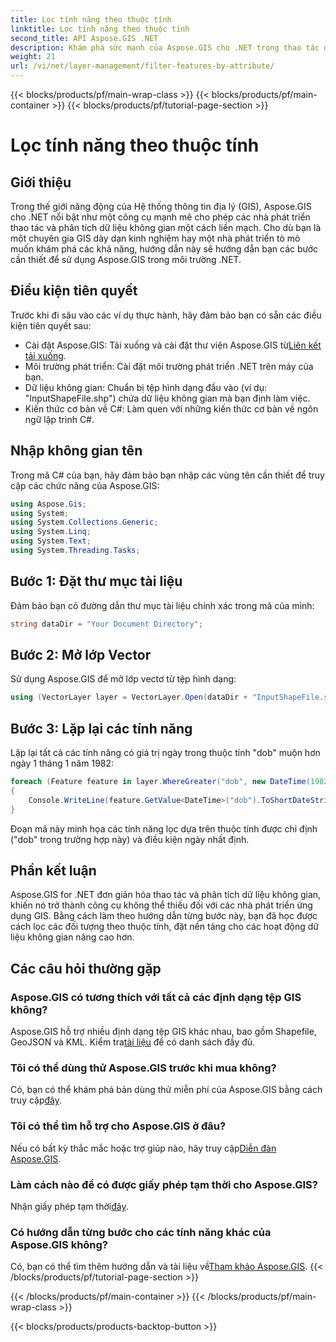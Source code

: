 ```yaml
---
title: Lọc tính năng theo thuộc tính
linktitle: Lọc tính năng theo thuộc tính
second_title: API Aspose.GIS .NET
description: Khám phá sức mạnh của Aspose.GIS cho .NET trong thao tác dữ liệu không gian. Lọc các tính năng một cách dễ dàng, nâng cao các ứng dụng GIS và tăng năng suất.
weight: 21
url: /vi/net/layer-management/filter-features-by-attribute/
---
```


{{< blocks/products/pf/main-wrap-class >}}
{{< blocks/products/pf/main-container >}}
{{< blocks/products/pf/tutorial-page-section >}}

# Lọc tính năng theo thuộc tính

## Giới thiệu
Trong thế giới năng động của Hệ thống thông tin địa lý (GIS), Aspose.GIS cho .NET nổi bật như một công cụ mạnh mẽ cho phép các nhà phát triển thao tác và phân tích dữ liệu không gian một cách liền mạch. Cho dù bạn là một chuyên gia GIS dày dạn kinh nghiệm hay một nhà phát triển tò mò muốn khám phá các khả năng, hướng dẫn này sẽ hướng dẫn bạn các bước cần thiết để sử dụng Aspose.GIS trong môi trường .NET.
## Điều kiện tiên quyết
Trước khi đi sâu vào các ví dụ thực hành, hãy đảm bảo bạn có sẵn các điều kiện tiên quyết sau:
-  Cài đặt Aspose.GIS: Tải xuống và cài đặt thư viện Aspose.GIS từ[Liên kết tải xuống](https://releases.aspose.com/gis/net/).
- Môi trường phát triển: Cài đặt môi trường phát triển .NET trên máy của bạn.
- Dữ liệu không gian: Chuẩn bị tệp hình dạng đầu vào (ví dụ: "InputShapeFile.shp") chứa dữ liệu không gian mà bạn định làm việc.
- Kiến thức cơ bản về C#: Làm quen với những kiến thức cơ bản về ngôn ngữ lập trình C#.
## Nhập không gian tên
Trong mã C# của bạn, hãy đảm bảo bạn nhập các vùng tên cần thiết để truy cập các chức năng của Aspose.GIS:
```csharp
using Aspose.Gis;
using System;
using System.Collections.Generic;
using System.Linq;
using System.Text;
using System.Threading.Tasks;
```
## Bước 1: Đặt thư mục tài liệu
Đảm bảo bạn có đường dẫn thư mục tài liệu chính xác trong mã của mình:
```csharp
string dataDir = "Your Document Directory";
```
## Bước 2: Mở lớp Vector
Sử dụng Aspose.GIS để mở lớp vectơ từ tệp hình dạng:
```csharp
using (VectorLayer layer = VectorLayer.Open(dataDir + "InputShapeFile.shp", Drivers.Shapefile))
```
## Bước 3: Lặp lại các tính năng
Lặp lại tất cả các tính năng có giá trị ngày trong thuộc tính "dob" muộn hơn ngày 1 tháng 1 năm 1982:
```csharp
foreach (Feature feature in layer.WhereGreater("dob", new DateTime(1982, 1, 1, 0, 0, 0)))
{
    Console.WriteLine(feature.GetValue<DateTime>("dob").ToShortDateString());
}
```
Đoạn mã này minh họa các tính năng lọc dựa trên thuộc tính được chỉ định ("dob" trong trường hợp này) và điều kiện ngày nhất định.
## Phần kết luận
Aspose.GIS for .NET đơn giản hóa thao tác và phân tích dữ liệu không gian, khiến nó trở thành công cụ không thể thiếu đối với các nhà phát triển ứng dụng GIS. Bằng cách làm theo hướng dẫn từng bước này, bạn đã học được cách lọc các đối tượng theo thuộc tính, đặt nền tảng cho các hoạt động dữ liệu không gian nâng cao hơn.
## Các câu hỏi thường gặp
### Aspose.GIS có tương thích với tất cả các định dạng tệp GIS không?
 Aspose.GIS hỗ trợ nhiều định dạng tệp GIS khác nhau, bao gồm Shapefile, GeoJSON và KML. Kiểm tra[tài liệu](https://reference.aspose.com/gis/net/) để có danh sách đầy đủ.
### Tôi có thể dùng thử Aspose.GIS trước khi mua không?
 Có, bạn có thể khám phá bản dùng thử miễn phí của Aspose.GIS bằng cách truy cập[đây](https://releases.aspose.com/).
### Tôi có thể tìm hỗ trợ cho Aspose.GIS ở đâu?
 Nếu có bất kỳ thắc mắc hoặc trợ giúp nào, hãy truy cập[Diễn đàn Aspose.GIS](https://forum.aspose.com/c/gis/33).
### Làm cách nào để có được giấy phép tạm thời cho Aspose.GIS?
 Nhận giấy phép tạm thời[đây](https://purchase.aspose.com/temporary-license/).
### Có hướng dẫn từng bước cho các tính năng khác của Aspose.GIS không?
 Có, bạn có thể tìm thêm hướng dẫn và tài liệu về[Tham khảo Aspose.GIS](https://reference.aspose.com/gis/net/).
{{< /blocks/products/pf/tutorial-page-section >}}

{{< /blocks/products/pf/main-container >}}
{{< /blocks/products/pf/main-wrap-class >}}

{{< blocks/products/products-backtop-button >}}
